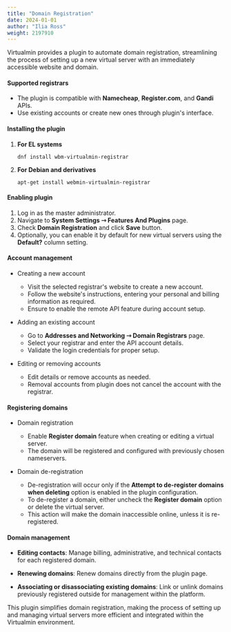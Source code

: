 ```yaml
---
title: "Domain Registration"
date: 2024-01-01
author: "Ilia Ross"
weight: 2197910
---
```


Virtualmin provides a plugin to automate domain registration, streamlining the process of setting up a new virtual server with an immediately accessible website and domain.

#### Supported registrars
- The plugin is compatible with **Namecheap**, **Register.com**, and **Gandi** APIs.
- Use existing accounts or create new ones through plugin's interface.

#### Installing the plugin

1. **For EL systems**
   ```text
   dnf install wbm-virtualmin-registrar
   ```
2. **For Debian and derivatives**
   ```text
   apt-get install webmin-virtualmin-registrar
   ```

#### Enabling plugin

1. Log in as the master administrator.
2. Navigate to **System Settings ⇾ Features And Plugins** page.
3. Check **Domain Registration** and click **Save** button.
4. Optionally, you can enable it by default for new virtual servers using the **Default?** column setting.

#### Account management

- Creating a new account
   - Visit the selected registrar's website to create a new account.
   - Follow the website's instructions, entering your personal and billing information as required.
   - Ensure to enable the remote API feature during account setup.

- Adding an existing account
   - Go to **Addresses and Networking ⇾ Domain Registrars** page.
   - Select your registrar and enter the API account details.
   - Validate the login credentials for proper setup.


- Editing or removing accounts
   - Edit details or remove accounts as needed.
   - Removal accounts from plugin does not cancel the account with the registrar.

#### Registering domains

- Domain registration
   - Enable **Register domain** feature when creating or editing a virtual server.
   - The domain will be registered and configured with previously chosen nameservers.

- Domain de-registration
   - De-registration will occur only if the **Attempt to de-register domains when deleting** option is enabled in the plugin configuration.
   - To de-register a domain, either uncheck the **Register domain** option or delete the virtual server.
   - This action will make the domain inaccessible online, unless it is re-registered.

#### Domain management

- **Editing contacts**: Manage billing, administrative, and technical contacts for each registered domain.

- **Renewing domains**: Renew domains directly from the plugin page.

- **Associating or disassociating existing domains**: Link or unlink domains previously registered outside for management within the platform.

This plugin simplifies domain registration, making the process of setting up and managing virtual servers more efficient and integrated within the Virtualmin environment.